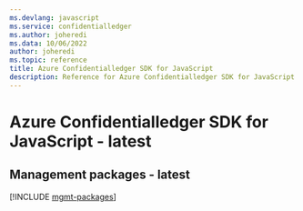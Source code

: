 ```yaml
---
ms.devlang: javascript
ms.service: confidentialledger
ms.author: joheredi
ms.data: 10/06/2022
author: joheredi
ms.topic: reference
title: Azure Confidentialledger SDK for JavaScript
description: Reference for Azure Confidentialledger SDK for JavaScript
---
```

# Azure Confidentialledger SDK for JavaScript - latest

## Management packages - latest
[!INCLUDE [mgmt-packages](confidentialledger-mgmt-index.md)]